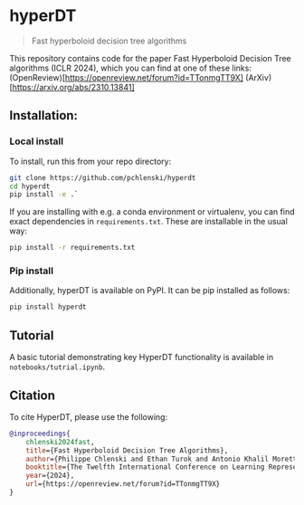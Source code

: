 # hyperDT
> Fast hyperboloid decision tree algorithms

This repository contains code for the paper Fast Hyperboloid Decision Tree algorithms (ICLR 2024), which you can find
at one of these links:
(OpenReview)[https://openreview.net/forum?id=TTonmgTT9X]
(ArXiv)[https://arxiv.org/abs/2310.13841]

## Installation:
### Local install
To install, run this from your repo directory:
```bash
git clone https://github.com/pchlenski/hyperdt
cd hyperdt
pip install -e .`
```

If you are installing with e.g. a conda environment or virtualenv, you can find exact dependencies in `requirements.txt`.
These are installable in the usual way:
```bash
pip install -r requirements.txt
```

### Pip install
Additionally, hyperDT is available on PyPI. It can be pip installed as follows:

```bash
pip install hyperdt
```

## Tutorial
A basic tutorial demonstrating key HyperDT functionality is available in `notebooks/tutrial.ipynb`.

## Citation
To cite HyperDT, please use the following:

```bibtex
@inproceedings{
    chlenski2024fast,
    title={Fast Hyperboloid Decision Tree Algorithms},
    author={Philippe Chlenski and Ethan Turok and Antonio Khalil Moretti and Itsik Pe'er},
    booktitle={The Twelfth International Conference on Learning Representations},
    year={2024},
    url={https://openreview.net/forum?id=TTonmgTT9X}
}
```